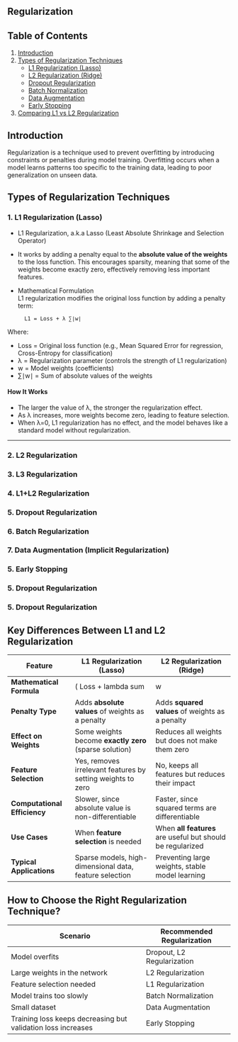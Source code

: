 ## Regularization

## Table of Contents
1. [Introduction](#introduction)
2. [Types of Regularization Techniques](#types-of-regularization-techniques)
   - [L1 Regularization (Lasso)](#l1-regularization-lasso)
   - [L2 Regularization (Ridge)](#l2-regularization-ridge)
   - [Dropout Regularization](#dropout-regularization)
   - [Batch Normalization](#batch-normalization)
   - [Data Augmentation](#data-augmentation)
   - [Early Stopping](#early-stopping)
4. [Comparing L1 vs L2 Regularization](#comparing-l1-vs-l2-regularization)

## Introduction
Regularization is a technique used to prevent overfitting by introducing constraints or penalties during model training. Overfitting occurs when a model learns patterns too specific to the training data, leading to poor generalization on unseen data.

## Types of Regularization Techniques

### 1. L1 Regularization (Lasso)

* L1 Regularization, a.k.a Lasso (Least Absolute Shrinkage and Selection Operator)
* It works by adding a penalty equal to the **absolute value of the weights** to the loss function. This encourages sparsity, meaning that some of the weights become exactly zero, effectively removing less important features.  

* Mathematical Formulation  
L1 regularization modifies the original loss function by adding a penalty term:

        L1 = Loss + λ ∑∣w∣

Where:

* Loss = Original loss function (e.g., Mean Squared Error for regression, Cross-Entropy for classification)
* λ = Regularization parameter (controls the strength of L1 regularization)
* w = Model weights (coefficients)  
* ∑∣w∣ = Sum of absolute values of the weights

#### How It Works
* The larger the value of λ, the stronger the regularization effect.
* As λ increases, more weights become zero, leading to feature selection.
* When λ=0, L1 regularization has no effect, and the model behaves like a standard model without regularization.

---

### 2. L2 Regularization
### 3. L3 Regularization
### 4. L1+L2 Regularization
### 5. Dropout Regularization
### 6. Batch Regularization
### 7. Data Augmentation (Implicit Regularization)
### 5. Early Stopping
### 5. Dropout Regularization
### 5. Dropout Regularization


## Key Differences Between L1 and L2 Regularization

| Feature                 | **L1 Regularization (Lasso)**              | **L2 Regularization (Ridge)**              |
|-------------------------|--------------------------------|--------------------------------|
| **Mathematical Formula** | ( Loss + lambda sum |w| ) | \( Loss + \lambda \sum w^2 \) |
| **Penalty Type**         | Adds **absolute values** of weights as a penalty | Adds **squared values** of weights as a penalty |
| **Effect on Weights**    | Some weights become **exactly zero** (sparse solution) | Reduces all weights but does not make them zero |
| **Feature Selection**    | Yes, removes irrelevant features by setting weights to zero | No, keeps all features but reduces their impact |
| **Computational Efficiency** | Slower, since absolute value is non-differentiable | Faster, since squared terms are differentiable |
| **Use Cases**           | When **feature selection** is needed | When **all features** are useful but should be regularized |
| **Typical Applications** | Sparse models, high-dimensional data, feature selection | Preventing large weights, stable model learning |



## How to Choose the Right Regularization Technique?
| Scenario                                           | Recommended Regularization      |
|----------------------------------------------------|--------------------------------|
| Model overfits                                    | Dropout, L2 Regularization     |
| Large weights in the network                      | L2 Regularization              |
| Feature selection needed                          | L1 Regularization              |
| Model trains too slowly                           | Batch Normalization            |
| Small dataset                                     | Data Augmentation              |
| Training loss keeps decreasing but validation loss increases | Early Stopping      |



